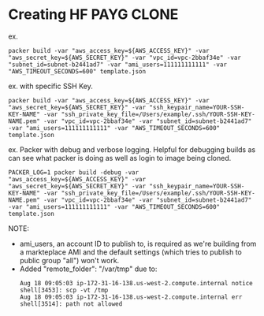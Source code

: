 # Creating HF PAYG CLONE

ex.

```
packer build -var "aws_access_key=${AWS_ACCESS_KEY}" -var "aws_secret_key=${AWS_SECRET_KEY}" -var "vpc_id=vpc-2bbaf34e" -var "subnet_id=subnet-b2441ad7" -var "ami_users=111111111111" -var "AWS_TIMEOUT_SECONDS=600" template.json
```

ex. with specific SSH Key. 
```
packer build -var "aws_access_key=${AWS_ACCESS_KEY}" -var "aws_secret_key=${AWS_SECRET_KEY}" -var "ssh_keypair_name=YOUR-SSH-KEY-NAME" -var "ssh_private_key_file=/Users/example/.ssh/YOUR-SSH-KEY-NAME.pem" -var "vpc_id=vpc-2bbaf34e" -var "subnet_id=subnet-b2441ad7" -var "ami_users=111111111111" -var "AWS_TIMEOUT_SECONDS=600" template.json
```

ex. Packer with debug and verbose logging. Helpful for debugging builds as can see what packer is doing as well as login to image being cloned.

```
PACKER_LOG=1 packer build -debug -var "aws_access_key=${AWS_ACCESS_KEY}" -var "aws_secret_key=${AWS_SECRET_KEY}" -var "ssh_keypair_name=YOUR-SSH-KEY-NAME" -var "ssh_private_key_file=/Users/example/.ssh/YOUR-SSH-KEY-NAME.pem" -var "vpc_id=vpc-2bbaf34e" -var "subnet_id=subnet-b2441ad7" -var "ami_users=111111111111" -var "AWS_TIMEOUT_SECONDS=600" template.json
```


NOTE: 
  - ami_users, an account ID to publish to, is required as we're building from a markteplace AMI and the default settings (which tries to publish to public group "all") won't work.
 - Added "remote_folder": "/var/tmp" due to:
    ```
    Aug 18 09:05:03 ip-172-31-16-138.us-west-2.compute.internal notice shell[3453]: scp -vt /tmp
    Aug 18 09:05:03 ip-172-31-16-138.us-west-2.compute.internal err shell[3514]: path not allowed
    ```